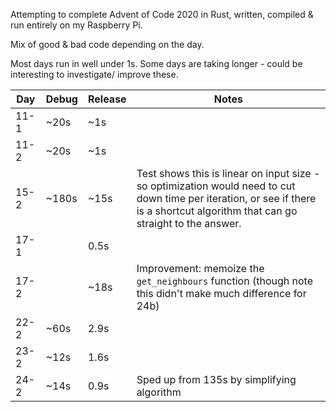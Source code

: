 Attempting to complete Advent of Code 2020 in Rust, written, compiled & run entirely on my Raspberry Pi.

Mix of good & bad code depending on the day.

Most days run in well under 1s.  Some days are taking longer - could be interesting to investigate/ improve these.

| Day | Debug | Release | Notes
| --- | --- | --- | ---
| 11-1 | ~20s  | ~1s  |
| 11-2 | ~20s  | ~1s  |
| 15-2 | ~180s | ~15s | Test shows this is linear on input size - so optimization would need to cut down time per iteration, or see if there is a shortcut algorithm that can go straight to the answer.
| 17-1 |       | 0.5s |
| 17-2 |       | ~18s | Improvement: memoize the `get_neighbours` function (though note this didn't make much difference for 24b)
| 22-2 | ~60s  | 2.9s |
| 23-2 | ~12s  | 1.6s | 
| 24-2 | ~14s  | 0.9s | Sped up from 135s by simplifying algorithm
